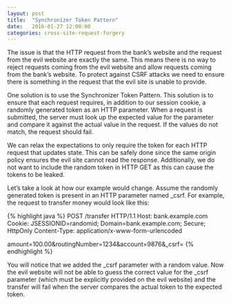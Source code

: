 ```yaml
---
layout: post
title:  "Synchronizer Token Pattern"
date:   2016-01-27 12:00:00
categories: cross-site-request-forgery
---
```


The issue is that the HTTP request from the bank’s website and the request from the evil website are exactly the same. This means there is no way to reject requests coming from the evil website and allow requests coming from the bank’s website. To protect against CSRF attacks we need to ensure there is something in the request that the evil site is unable to provide.

One solution is to use the Synchronizer Token Pattern. This solution is to ensure that each request requires, in addition to our session cookie, a randomly generated token as an HTTP parameter. When a request is submitted, the server must look up the expected value for the parameter and compare it against the actual value in the request. If the values do not match, the request should fail.

We can relax the expectations to only require the token for each HTTP request that updates state. This can be safely done since the same origin policy ensures the evil site cannot read the response. Additionally, we do not want to include the random token in HTTP GET as this can cause the tokens to be leaked.

Let’s take a look at how our example would change. Assume the randomly generated token is present in an HTTP parameter named _csrf. For example, the request to transfer money would look like this:

{% highlight java %}
POST /transfer HTTP/1.1
Host: bank.example.com
Cookie: JSESSIONID=randomid; Domain=bank.example.com; Secure; HttpOnly
Content-Type: application/x-www-form-urlencoded

amount=100.00&routingNumber=1234&account=9876&_csrf=<secure-random>
{% endhighlight %}

You will notice that we added the _csrf parameter with a random value. Now the evil website will not be able to guess the correct value for the _csrf parameter (which must be explicitly provided on the evil website) and the transfer will fail when the server compares the actual token to the expected token.
